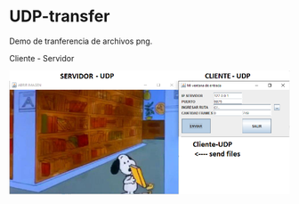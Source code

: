 # UDP-transfer
Demo de tranferencia de archivos png.

Cliente - Servidor

![plot](https://github.com/ChristopherMaur/UDP-transfer/blob/main/UDP.png)
